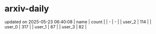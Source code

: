# arxiv-daily
updated on 2025-05-23 06:40:08
| name | count |
| - | - |
| user_2 | 114 |
| user_0 | 317 |
| user_1 | 87 |
| user_3 | 82 |

